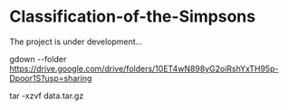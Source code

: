 # Classification-of-the-Simpsons

The project is under development...

gdown --folder https://drive.google.com/drive/folders/10ET4wN898yG2oiRshYxTH95p-Dpoor1S?usp=sharing

tar -xzvf data.tar.gz